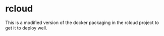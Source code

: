 # rcloud

This is a modified version of the docker packaging in the rcloud project to get it to deploy well.


